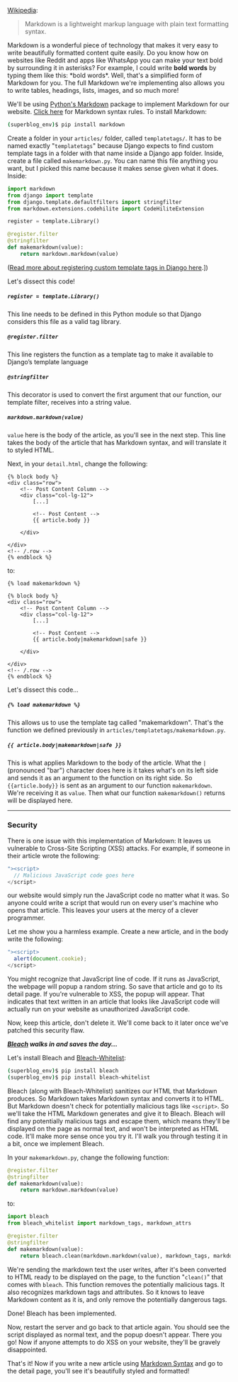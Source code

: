 [Wikipedia](https://en.wikipedia.org/wiki/Markdown):

> Markdown is a lightweight markup language with plain text formatting syntax.

Markdown is a wonderful piece of technology that makes it very easy to write beautifully formatted content quite easily. Do you know how on websites like Reddit and apps like WhatsApp you can make your text bold by surrounding it in asterisks? For example, I could write **bold words** by typing them like this: \*bold words\*. Well, that's a simplified form of Markdown for you. The full Markdown we're implementing also allows you to write tables, headings, lists, images, and so much more!

We'll be using [Python's Markdown](https://python-markdown.github.io) package to implement Markdown for our website. [Click here](https://daringfireball.net/projects/markdown/syntax) for Markdown syntax rules. To install Markdown:

```bash
(superblog_env)$ pip install markdown
```

Create a folder in your `articles/` folder, called `templatetags/`. It has to be named exactly "`templatetags`" because Django expects to find custom template tags in a folder with that name inside a Django app folder. Inside, create a file called `makemarkdown.py`. You can name this file anything you want, but I picked this name because it makes sense given what it does. Inside:

```python
import markdown
from django import template
from django.template.defaultfilters import stringfilter
from markdown.extensions.codehilite import CodeHiliteExtension

register = template.Library()

@register.filter
@stringfilter
def makemarkdown(value):
    return markdown.markdown(value)
```

([Read more about registering custom template tags in Django here](https://docs.djangoproject.com/en/2.2/howto/custom-template-tags/#code-layout).])

Let's dissect this code!

##### `register = template.Library()`

This line needs to be defined in this Python module so that Django considers this file as a valid tag library.

##### `@register.filter`

This line registers the function as a template tag to make it available to Django’s template language

##### `@stringfilter`

This decorator is used to convert the first argument that our function, our template filter, receives into a string value.

##### `markdown.markdown(value)`

`value` here is the body of the article, as you'll see in the next step. This line takes the body of the article that has Markdown syntax, and will translate it to styled HTML.

Next, in your `detail.html`, change the following:

```django
{% block body %}
<div class="row">
    <!-- Post Content Column -->
    <div class="col-lg-12">
        [...]

        <!-- Post Content -->
        {{ article.body }}

    </div>

</div>
<!-- /.row -->
{% endblock %}
```

to:

```django
{% load makemarkdown %}

{% block body %}
<div class="row">
    <!-- Post Content Column -->
    <div class="col-lg-12">
        [...]

        <!-- Post Content -->
        {{ article.body|makemarkdown|safe }}

    </div>

</div>
<!-- /.row -->
{% endblock %}
```

Let's dissect this code...

##### `{% load makemarkdown %}`

This allows us to use the template tag called "makemarkdown". That's the function we defined previously in `articles/templatetags/makemarkdown.py`.

##### `{{ article.body|makemarkdown|safe }}`

This is what applies Markdown to the body of the article. What the `|` (pronounced "bar") character does here is it takes what's on its left side and sends it as an argument to the function on its right side. So `{{article.body}}` is sent as an argument to our function `makemarkdown`. We're receiving it as `value`. Then what our function `makemarkdown()` returns will be displayed here.

---

### Security

There is one issue with this implementation of Markdown: It leaves us vulnerable to Cross-Site Scripting (XSS) attacks. For example, if someone in their article wrote the following:

```js
"><script>
  // Malicious JavaScript code goes here
</script>
```

our website would simply run the JavaScript code no matter what it was. So anyone could write a script that would run on every user's machine who opens that article. This leaves your users at the mercy of a clever programmer.

Let me show you a harmless example. Create a new article, and in the body write the following:

```js
"><script>
  alert(document.cookie);
</script>
```

You might recognize that JavaScript line of code. If it runs as JavaScript, the webpage will popup a random string. So save that article and go to its detail page. If you're vulnerable to XSS, the popup will appear. That indicates that text written in an article that looks like JavaScript code will actually run on your website as unauthorized JavaScript code.

Now, keep this article, don't delete it. We'll come back to it later once we've patched this security flaw.

**_[Bleach](https://pypi.org/project/bleach/) walks in and saves the day..._**

Let's install Bleach and [Bleach-Whitelist]():

```bash
(superblog_env)$ pip install bleach
(superblog_env)$ pip install bleach-whitelist
```

Bleach (along with Bleach-Whitelist) sanitizes our HTML that Markdown produces. So Markdown takes Markdown syntax and converts it to HTML. But Markdown doesn't check for potentially malicious tags like `<script>`. So we'll take the HTML Markdown generates and give it to Bleach. Bleach will find any potentially malicious tags and escape them, which means they'll be displayed on the page as normal text, and won't be interpreted as HTML code. It'll make more sense once you try it. I'll walk you through testing it in a bit, once we implement Bleach.

In your `makemarkdown.py`, change the following function:

```python
@register.filter
@stringfilter
def makemarkdown(value):
    return markdown.markdown(value)
```

to:

```python
import bleach
from bleach_whitelist import markdown_tags, markdown_attrs

@register.filter
@stringfilter
def makemarkdown(value):
    return bleach.clean(markdown.markdown(value), markdown_tags, markdown_attrs)
```

We're sending the markdown text the user writes, after it's been converted to HTML ready to be displayed on the page, to the function "`clean()`" that comes with `bleach`. This function removes the potentially malicious tags. It also recognizes markdown tags and attributes. So it knows to leave Markdown content as it is, and only remove the potentially dangerous tags.

Done! Bleach has been implemented.

Now, restart the server and go back to that article again. You should see the script displayed as normal text, and the popup doesn't appear. There you go! Now if anyone attempts to do XSS on your website, they'll be gravely disappointed.

That's it! Now if you write a new article using [Markdown Syntax](https://daringfireball.net/projects/markdown/syntax) and go to the detail page, you'll see it's beautifully styled and formatted!
